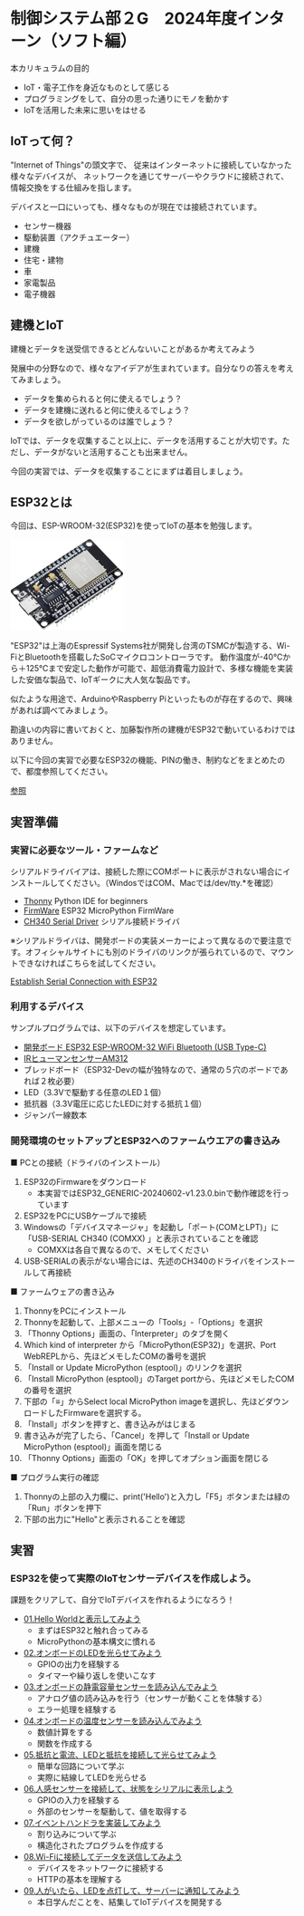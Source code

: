# 制御システム部２G　2024年度インターン（ソフト編）

本カリキュラムの目的

- IoT・電子工作を身近なものとして感じる
- プログラミングをして、自分の思った通りにモノを動かす
- IoTを活用した未来に思いをはせる

## IoTって何？

"Internet of Things"の頭文字で、
従来はインターネットに接続していなかった様々なデバイスが、
ネットワークを通じてサーバーやクラウドに接続されて、情報交換をする仕組みを指します。

デバイスと一口にいっても、様々なものが現在では接続されています。

- センサー機器
- 駆動装置（アクチュエーター）
- 建機
- 住宅・建物
- 車
- 家電製品
- 電子機器

## 建機とIoT

建機とデータを送受信できるとどんないいことがあるか考えてみよう

発展中の分野なので、様々なアイデアが生まれています。自分なりの答えを考えてみましょう。

- データを集められると何に使えるでしょう？
- データを建機に送れると何に使えるでしょう？
- データを欲しがっているのは誰でしょう？

IoTでは、データを収集すること以上に、データを活用することが大切です。ただし、データがないと活用することも出来ません。

今回の実習では、データを収集することにまずは着目しましょう。

## ESP32とは

今回は、ESP-WROOM-32(ESP32)を使ってIoTの基本を勉強します。

<img alt="esp32" src="esp32_doc/esp32.jpg" width="200pix"/>

"ESP32"は上海のEspressif Systems社が開発し台湾のTSMCが製造する、Wi-FiとBluetoothを搭載したSoCマイクロコントローラです。
動作温度が-40℃から＋125℃まで安定した動作が可能で、超低消費電力設計で、多様な機能を実装した安価な製品で、IoTギークに大人気な製品です。

似たような用途で、ArduinoやRaspberry Piといったものが存在するので、興味があれば調べてみましょう。

勘違いの内容に書いておくと、加藤製作所の建機がESP32で動いているわけではありません。

以下に今回の実習で必要なESP32の機能、PINの働き、制約などをまとめたので、都度参照してください。

[参照](esp32_doc/ReadMe.md)

## 実習準備

### 実習に必要なツール・ファームなど

シリアルドライバイアは、接続した際にCOMポートに表示がされない場合にインストールしてください。（WindosではCOM、Macでは/dev/tty.*を確認）

- [Thonny](https://thonny.org/) Python IDE for beginners
- [FirmWare](https://micropython.org/download/ESP32_GENERIC/) ESP32 MicroPython FirmWare
- [CH340 Serial Driver](esp32_doc/CH341SER.zip) シリアル接続ドライバ

※シリアルドライバは、開発ボードの実装メーカーによって異なるので要注意です。オフィシャルサイトにも別のドライバのリンクが張られているので、マウントできなければこちらを試してください。

[Establish Serial Connection with ESP32](https://docs.espressif.com/projects/esp-idf/en/stable/esp32/get-started/establish-serial-connection.html)

### 利用するデバイス

サンプルプログラムでは、以下のデバイスを想定しています。

- [開発ボード ESP32 ESP-WROOM-32 WiFi Bluetooth (USB Type-C)](https://www.amazon.co.jp/gp/product/B0C1444DRX/ref=ppx_yo_dt_b_asin_title_o03_s00?ie=UTF8&th=1)
- [IRヒューマンセンサーAM312](https://www.amazon.co.jp/gp/product/B084VMYMFZ/ref=ppx_yo_dt_b_asin_title_o02_s00?ie=UTF8&th=1)
- ブレッドボード（ESP32-Devの幅が独特なので、通常の５穴のボードであれば２枚必要）
- LED（3.3Vで駆動する任意のLED１個）
- 抵抗器（3.3V電圧に応じたLEDに対する抵抗１個）
- ジャンパー線数本

### 開発環境のセットアップとESP32へのファームウエアの書き込み

■ PCとの接続（ドライバのインストール）

1. ESP32のFirmwareをダウンロード
   - 本実習ではESP32_GENERIC-20240602-v1.23.0.binで動作確認を行っています
1. ESP32をPCにUSBケーブルで接続
1. Windowsの「デバイスマネージャ」を起動し「ポート(COMとLPT)」に「USB-SERIAL CH340 (COMXX) 」と表示されていることを確認
   - COMXXは各自で異なるので、メモしてください
1. USB-SERIALの表示がない場合には、先述のCH340のドライバをインストールして再接続

■ ファームウェアの書き込み

1. ThonnyをPCにインストール
1. Thonnyを起動して、上部メニューの「Tools」-「Options」を選択
1. 「Thonny Options」画面の、「Interpreter」のタブを開く
1. Which kind of interpreter から「MicroPython(ESP32)」を選択、Port WebREPLから、先ほどメモしたCOMの番号を選択
1. 「Install or Update MicroPython (esptool)」のリンクを選択
1. 「Install MicroPython (esptool)」のTarget portから、先ほどメモしたCOMの番号を選択
1. 下部の「≡」からSelect local MicroPython imageを選択し、先ほどダウンロードしたFirmwareを選択する。
1. 「Install」ボタンを押すと、書き込みがはじまる
1. 書き込みが完了したら、「Cancel」を押して「Install or Update MicroPython (esptool)」画面を閉じる
1. 「Thonny Options」画面の「OK」を押してオプション画面を閉じる

■ プログラム実行の確認

1. Thonnyの上部の入力欄に、print('Hello')と入力し「F5」ボタンまたは緑の「Run」ボタンを押下
1. 下部の出力に"Hello"と表示されることを確認

## 実習

### ESP32を使って実際のIoTセンサーデバイスを作成しよう。

課題をクリアして、自分でIoTデバイスを作れるようになろう！

- [01.Hello Worldと表示してみよう](practice01/ReadMe.md)
  - まずはESP32と触れ合ってみる
  - MicroPythonの基本構文に慣れる
- [02.オンボードのLEDを光らせてみよう](practice02/ReadMe.md)
  - GPIOの出力を経験する
  - タイマーや繰り返しを使いこなす 
- [03.オンボードの静電容量センサーを読み込んでみよう](practice03/ReadMe.md)
  - アナログ値の読み込みを行う（センサーが動くことを体験する）
  - エラー処理を経験する 
- [04.オンボードの温度センサーを読み込んでみよう](practice04/ReadMe.md)
  - 数値計算をする
  - 関数を作成する
- [05.抵抗と電流、LEDと抵抗を接続して光らせてみよう](practice05/ReadMe.md)
  - 簡単な回路について学ぶ
  - 実際に結線してLEDを光らせる
- [06.人感センサーを接続して、状態をシリアルに表示しよう](practice06/ReadMe.md)
  - GPIOの入力を経験する
  - 外部のセンサーを駆動して、値を取得する
- [07.イベントハンドラを実装してみよう](practice07/ReadMe.md)
  - 割り込みについて学ぶ
  - 構造化されたプログラムを作成する
- [08.Wi-Fiに接続してデータを送信してみよう](practice08/ReadMe.md)
  - デバイスをネットワークに接続する
  - HTTPの基本を理解する
- [09.人がいたら、LEDを点灯して、サーバーに通知してみよう](practice09/ReadMe.md)
  - 本日学んだことを、結集してIoTデバイスを開発する
